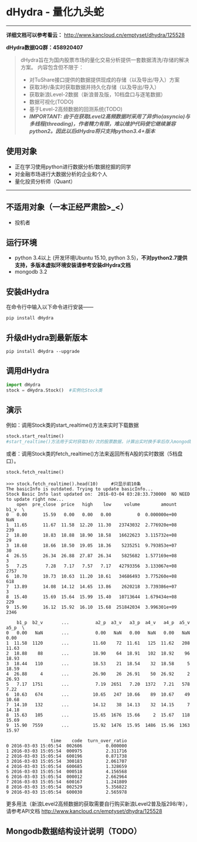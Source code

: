 # dHydra - 量化九头蛇

---
**详细文档可以参考看云：**
http://www.kancloud.cn/emptyset/dhydra/125528

**dHydra数据QQ群：458920407**
> 
> dHydra旨在为国内股票市场的量化交易分析提供一套数据清洗/存储的解决方案。
> 内容包含但不限于：
> - 对TuShare接口提供的数据提供现成的存储（以及导出/导入）方案
> - 获取3秒/条实时获取数据并持久化存储（以及导出/导入）
> - 获取新浪Level-2数据（新浪普及版，10档盘口与逐笔数据）
> - 数据可视化(TODO)
> - 基于Level-2高频数据的回测系统(TODO)
> - ***IMPORTANT: 由于在获取Level2高频数据时采用了异步io(asyncio)与多线程(threading)，作者精力有限，难以维护代码使它继续兼容python2。因此以后dHydra将只支持python3.4+版本***

## 使用对象
- 正在学习使用python进行数据分析/数据挖掘的同学
- 对金融市场进行大数据分析的企业和个人
- 量化投资分析师（Quant）
---
## 不适用对象（一本正经严肃脸>_<）
- 投机者

## 运行环境
 - python 3.4以上 (开发环境Ubuntu 15.10, python 3.5)，**不对python2.7提供支持，多版本虚拟环境安装请参考安装dHydra文档**
 - mongodb 3.2

## 安装dHydra
在命令行中输入以下命令进行安装——
```
pip install dHydra
```
## 升级dHydra到最新版本
```
pip install dHydra --upgrade
```
## 调用dHydra
```python
import dHydra
stock = dHydra.Stock()  #实例化Stock类
```
## 演示
例如：调用Stock类的start_realtime()方法来实时下载数据
```python
stock.start_realtime()  
#start_realtime()方法用于实时获取3秒/次的股票数据，计算出实时换手率后存入mongodb
```
或者：调用Stock类的fetch_realtime()方法来返回所有A股的实时数据（5档盘口）。
```python
stock.fetch_realtime()
```

```
>>> stock.fetch_realtime().head(10)		#只显示前10条
The basicInfo is outdated. Trying to update basicInfo...
Stock Basic Info last updated on:  2016-03-04 03:28:33.730000  NO NEED to update right now...
    open  pre_close  price   high    low     volume        amount  b1_v  \
0   0.00      15.59   0.00   0.00   0.00          0  0.000000e+00   NaN   
1  11.65      11.67  11.58  12.20  11.30   23743032  2.776920e+08   239   
2  18.80      18.83  18.88  18.90  18.58   16622623  3.115732e+08    29   
3  18.68      18.66  18.50  19.05  18.36    5235251  9.793853e+07    30   
4  26.55      26.34  26.88  27.87  26.34    5825682  1.577169e+08     3   
5   7.25       7.28   7.17   7.57   7.17   42793356  3.133067e+08  2757   
6  10.70      10.73  10.63  11.20  10.61   34686493  3.775260e+08   618   
7  13.89      14.08  14.12  14.65  13.86    2620218  3.739386e+07     3   
8  15.40      15.69  15.64  15.99  15.40   10713644  1.679434e+08   229   
9  15.90      16.12  15.92  16.10  15.68  251842034  3.996301e+09  2346   

    b1_p  b2_v       ...          a2_p  a3_v   a3_p  a4_v   a4_p  a5_v   a5_p  \
0   0.00   NaN       ...          0.00   NaN   0.00   NaN   0.00   NaN   0.00   
1  11.58  1120       ...         11.60    72  11.61   125  11.62   208  11.63   
2  18.88    88       ...         18.90    64  18.91   102  18.92    96  18.93   
3  18.44   110       ...         18.53    21  18.54    32  18.58     5  18.59   
4  26.88     4       ...         26.90    26  26.91    50  26.92     2  26.93   
5   7.17  1751       ...          7.19  2651   7.20  1372   7.21   578   7.22   
6  10.63   674       ...         10.65   247  10.66    89  10.67    49  10.68   
7  14.10   132       ...         14.12    38  14.13    32  14.15     7  14.18   
8  15.63   105       ...         15.65  1676  15.66     2  15.67   118  15.69   
9  15.90  7559       ...         15.92  1476  15.95  1486  15.96  1363  15.97   

                 time    code  turn_over_ratio  
0 2016-03-03 15:05:54  002606         0.000000  
1 2016-03-03 15:05:54  000975         2.311716  
2 2016-03-03 15:05:54  600196         0.871738  
3 2016-03-03 15:05:54  300183         2.061707  
4 2016-03-03 15:05:54  600685         1.328659  
5 2016-03-03 15:05:54  000518         4.156568  
6 2016-03-03 15:05:54  000012         2.662964  
7 2016-03-03 15:05:54  600167         1.241809  
8 2016-03-03 15:05:54  002529         5.356822  
9 2016-03-03 15:05:54  600030         2.565978
```
更多用法（新浪Level2高频数据的获取需要自行购买新浪Level2普及版298/年），请参考API文档
http://www.kancloud.cn/emptyset/dhydra/125528

## Mongodb数据结构设计说明（TODO）

  [1]: https://github.com/Emptyset110/dHydra.git
